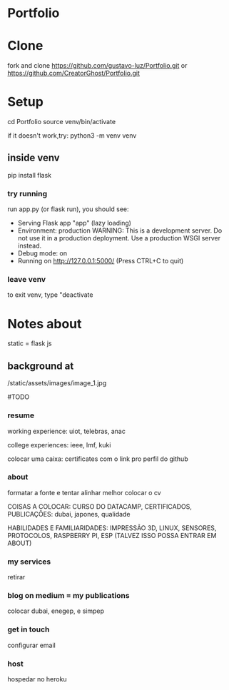 # Portfolio

# Clone

fork and clone https://github.com/gustavo-luz/Portfolio.git or https://github.com/CreatorGhost/Portfolio.git

# Setup

cd Portfolio
source venv/bin/activate 

if it doesn't work,try:
python3 -m venv venv

## inside venv
pip install flask

### try running
run app.py (or flask run), you should see: 

* Serving Flask app "app" (lazy loading)
 * Environment: production
   WARNING: This is a development server. Do not use it in a production deployment.
   Use a production WSGI server instead.
 * Debug mode: on
 * Running on http://127.0.0.1:5000/ (Press CTRL+C to quit)


### leave venv
to exit venv, type "deactivate

# Notes about
static = flask js


## background at 
/static/assets/images/image_1.jpg


#TODO
### resume



working experience: uiot, telebras, anac

college experiences: ieee, lmf, kuki

colocar uma caixa: certificates com o link pro perfil do github


### about
formatar a fonte e tentar alinhar melhor
colocar o cv

COISAS A COLOCAR: CURSO DO DATACAMP, CERTIFICADOS, 
PUBLICAÇÕES: dubai, japones, qualidade

HABILIDADES E FAMILIARIDADES: IMPRESSÃO 3D, LINUX, SENSORES, PROTOCOLOS, RASPBERRY PI, ESP
(TALVEZ ISSO POSSA ENTRAR EM ABOUT)

### my services
retirar

### blog on medium = my publications
colocar dubai, enegep, e simpep

### get in touch
configurar email

### host
hospedar no heroku